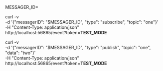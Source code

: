 MESSAGER_ID=


curl -v \
    -d '{"messagerID": "$MESSAGER_ID", "type": "subscribe", "topic": "one"}' \
    -H "Content-Type: application/json" \
    http://localhost:56865/event?token=__TEST_MODE__


curl -v \
    -d '{"messagerID": "$MESSAGER_ID", "type": "publish", "topic": "one", "data": "two"}' \
    -H "Content-Type: application/json" \
    http://localhost:56865/event?token=__TEST_MODE__
